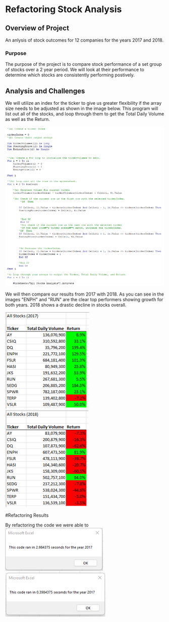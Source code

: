 # Refactoring Stock Analysis

## Overview of Project
An anlysis of stock outcomes for 12 companies for the years 2017 and 2018. 
### Purpose
The purpose of the project is to compare stock performance of a set group of stocks over a 2 year period. We will look at their performance to determine which stocks are consistently performing postively. 
## Analysis and Challenges

We will utilize an index for the ticker to give us greater flexibility if the array size needs to be adjusted as shown in the image below. This program will list out all of the stocks, and loop through them to get the Total Daily Volume as well as the Return. 

![Code Snippet](https://github.com/jkontol/stocks-analysis/blob/main/Resources/code.png)

 We will then compare our results from 2017 with 2018. As you can see in the images "ENPH" and "RUN" are the clear top performers showing growth for both years. 2018 shows a drastic decline in stocks overall. 
 
 ![2017 Results](https://github.com/jkontol/stocks-analysis/blob/main/Resources/All%20Stocks%20(2017).png)
 ![2018 Results](https://github.com/jkontol/stocks-analysis/blob/main/Resources/All%20Stocks%202018.png)

#Refactoring Results

By refactoring the code we were able to 
 ![2017 Runtime](https://github.com/jkontol/stocks-analysis/blob/main/Resources/Original%20Run.png)
 ![2018 Runtime](https://github.com/jkontol/stocks-analysis/blob/main/Resources/Refactored%20Run.png)
